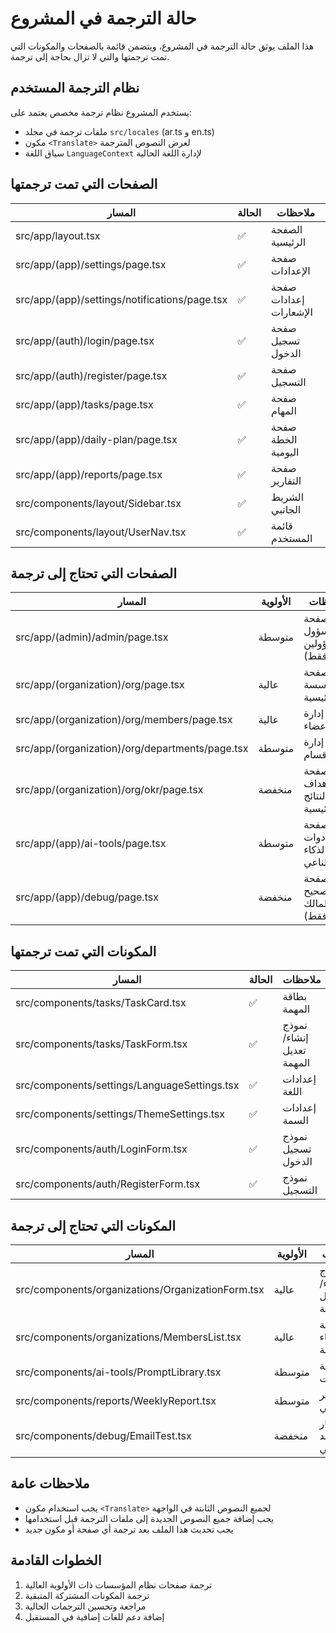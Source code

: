 # حالة الترجمة في المشروع

هذا الملف يوثق حالة الترجمة في المشروع، ويتضمن قائمة بالصفحات والمكونات التي تمت ترجمتها والتي لا تزال بحاجة إلى ترجمة.

## نظام الترجمة المستخدم

يستخدم المشروع نظام ترجمة مخصص يعتمد على:
- ملفات ترجمة في مجلد `src/locales` (ar.ts و en.ts)
- مكون `<Translate>` لعرض النصوص المترجمة
- سياق اللغة `LanguageContext` لإدارة اللغة الحالية

## الصفحات التي تمت ترجمتها

| المسار | الحالة | ملاحظات |
|--------|--------|---------|
| src/app/layout.tsx | ✅ | الصفحة الرئيسية |
| src/app/(app)/settings/page.tsx | ✅ | صفحة الإعدادات |
| src/app/(app)/settings/notifications/page.tsx | ✅ | صفحة إعدادات الإشعارات |
| src/app/(auth)/login/page.tsx | ✅ | صفحة تسجيل الدخول |
| src/app/(auth)/register/page.tsx | ✅ | صفحة التسجيل |
| src/app/(app)/tasks/page.tsx | ✅ | صفحة المهام |
| src/app/(app)/daily-plan/page.tsx | ✅ | صفحة الخطة اليومية |
| src/app/(app)/reports/page.tsx | ✅ | صفحة التقارير |
| src/components/layout/Sidebar.tsx | ✅ | الشريط الجانبي |
| src/components/layout/UserNav.tsx | ✅ | قائمة المستخدم |

## الصفحات التي تحتاج إلى ترجمة

| المسار | الأولوية | ملاحظات |
|--------|----------|---------|
| src/app/(admin)/admin/page.tsx | متوسطة | صفحة المسؤول (للمسؤولين فقط) |
| src/app/(organization)/org/page.tsx | عالية | صفحة المؤسسة الرئيسية |
| src/app/(organization)/org/members/page.tsx | عالية | صفحة إدارة الأعضاء |
| src/app/(organization)/org/departments/page.tsx | متوسطة | صفحة إدارة الأقسام |
| src/app/(organization)/org/okr/page.tsx | منخفضة | صفحة الأهداف والنتائج الرئيسية |
| src/app/(app)/ai-tools/page.tsx | متوسطة | صفحة أدوات الذكاء الاصطناعي |
| src/app/(app)/debug/page.tsx | منخفضة | صفحة التصحيح (للمالك فقط) |

## المكونات التي تمت ترجمتها

| المسار | الحالة | ملاحظات |
|--------|--------|---------|
| src/components/tasks/TaskCard.tsx | ✅ | بطاقة المهمة |
| src/components/tasks/TaskForm.tsx | ✅ | نموذج إنشاء/تعديل المهمة |
| src/components/settings/LanguageSettings.tsx | ✅ | إعدادات اللغة |
| src/components/settings/ThemeSettings.tsx | ✅ | إعدادات السمة |
| src/components/auth/LoginForm.tsx | ✅ | نموذج تسجيل الدخول |
| src/components/auth/RegisterForm.tsx | ✅ | نموذج التسجيل |

## المكونات التي تحتاج إلى ترجمة

| المسار | الأولوية | ملاحظات |
|--------|----------|---------|
| src/components/organizations/OrganizationForm.tsx | عالية | نموذج إنشاء/تعديل المؤسسة |
| src/components/organizations/MembersList.tsx | عالية | قائمة أعضاء المؤسسة |
| src/components/ai-tools/PromptLibrary.tsx | متوسطة | مكتبة البرومبتات |
| src/components/reports/WeeklyReport.tsx | متوسطة | التقرير الأسبوعي |
| src/components/debug/EmailTest.tsx | منخفضة | اختبار البريد الإلكتروني |

## ملاحظات عامة

- يجب استخدام مكون `<Translate>` لجميع النصوص الثابتة في الواجهة
- يجب إضافة جميع النصوص الجديدة إلى ملفات الترجمة قبل استخدامها
- يجب تحديث هذا الملف بعد ترجمة أي صفحة أو مكون جديد

## الخطوات القادمة

1. ترجمة صفحات نظام المؤسسات ذات الأولوية العالية
2. ترجمة المكونات المشتركة المتبقية
3. مراجعة وتحسين الترجمات الحالية
4. إضافة دعم للغات إضافية في المستقبل
